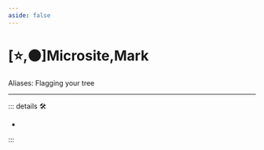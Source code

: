 ```yaml
---
aside: false
---
```

# [⭐,🟠]<labor>Microsite</labor>,Mark

Aliases: Flagging your tree

---

<!-- =================================================== -->
<!-- =================================================== -->
<!-- =================================================== -->
<!-- =================================================== -->
<!-- =================================================== -->
::: details 🛠

-

:::
